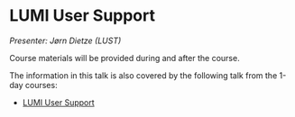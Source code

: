 # LUMI User Support

*Presenter: Jørn Dietze (LUST)*

Course materials will be provided during and after the course.

<!--
<video src="https://462000265.lumidata.eu/4day-20231003/recordings/4_11_LUMI_Support_and_Documentation.mp4" controls="controls">
</video>

-   [Slides (PDF)](https://462000265.lumidata.eu/4day-20231003/files/LUMI-4day-20231003-4_11_LUMI_Support_and_Documentation.pdf)


-   Permanent archive on LUMI:

    -   Slides: `/appl/local/training/4day-20231003/files/LUMI-4day-20231003-4_11_LUMI_Support_and_Documentation.pdf`

    -   Recording: `/appl/local/training/4day-20231003/recordings/4_11_LUMI_Support_and_Documentation.mp4`
-->



The information in this talk is also covered by the following talk from the 1-day courses:

-   [LUMI User Support](../1day-20230921/video_09_LUMI_User_Support.md)

